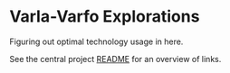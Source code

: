 # Varla-Varfo Explorations

Figuring out optimal technology usage in here.

See the central project [README](../README) for an overview of links.
